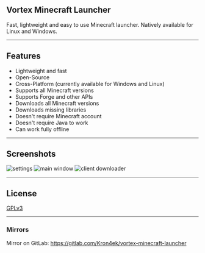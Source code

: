 ## Vortex Minecraft Launcher

Fast, lightweight and easy to use Minecraft launcher. Natively available for Linux and Windows.

---

## Features

* Lightweight and fast
* Open-Source
* Cross-Platform (currently available for Windows and Linux)
* Supports all Minecraft versions
* Supports Forge and other APIs
* Downloads all Minecraft versions
* Downloads missing libraries
* Doesn't require Minecraft account
* Doesn't require Java to work
* Can work fully offline

---

## Screenshots

![settings](https://i.imgur.com/dkiweug.png)
![main window](https://i.imgur.com/pd2tnnK.png)
![client downloader](https://i.imgur.com/1QTjiDw.png)

---

## License

[GPLv3](https://github.com/Kron4ek/minecraft-vortex-launcher/blob/master/LICENSE.txt)

---

### Mirrors

Mirror on GitLab: https://gitlab.com/Kron4ek/vortex-minecraft-launcher
